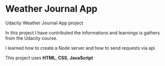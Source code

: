 # Weather Journal App

Udacity Weather Journal App project

In this project I have contributed the informations and learnings is gathers from the Udacity course.

I learned how to create a Node server and how to send requests via api

This project uses **HTML**, **CSS**, **JavaScript**
